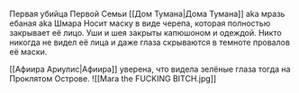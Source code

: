 Первая убийца Первой Семьи [[Дом Тумана|Дома Тумана]] aka мразь ебаная aka Шмара
Носит маску в виде черепа, которая полностью закрывает её лицо. Уши и шея закрыты капюшоном и одеждой.
Никто никогда не видел её лица и даже глаза скрываются в темноте провалов её маски.

[[Афиира Ариулис|Афиира]] уверена, что видела зелёные глаза тогда на Проклятом Острове.
![[Mara the FUCKING BITCH.jpg]] 